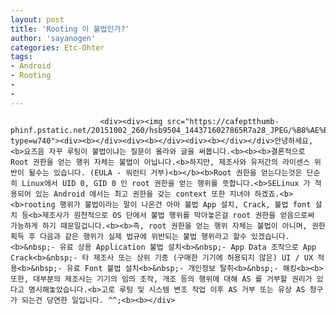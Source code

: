 ```yaml
---
layout: post
title: 'Rooting 이 불법인가?'
author: 'sayanogen'
categories: Etc-Ohter
tags:
- Android
- Rooting
-
-
---
```



<script> location.href='https://cafe.naver.com/develoid/738081' ; </script>


















						<div><div><img src="https://cafeptthumb-phinf.pstatic.net/20151002_260/hsb9504_1443716027865R7a28_JPEG/%B8%AE%B4%BA%BE%F3%B0%D4%BD%C3%C6%C7%BE%E7%BD%C4_%C0%CF%B9%DD.jpg?type=w740"><div><b></div><div><b></div><div><b></div></div>안녕하세요,<b>요즈음 자꾸 루팅이 불법이냐는 질문이 올라와 글을 써봅니다.<b><b><b>결론적으로 Root 권한을 얻는 행위 자체는 불법이 아닙니다.<b>하지만, 제조사와 유저간의 라이센스 위반이 될수는 있습니다. (EULA - 워런티 거부)<b></b><b>Root 권한을 얻는다는것은 단순히 Linux에서 UID 0, GID 0 인 root 권한을 얻는 행위를 뜻합니다.<b>SELinux 가 적용되어 있는 Android 에서는 최고 권한을 갖는 context 또한 지녀야 하겠죠.<b><b>rooting 행위가 불법이라는 말이 나온건 아마 불법 App 설치, Crack, 불법 font 설치 등<b>제조사가 원천적으로 OS 단에서 불법 행위를 막아놓은걸 root 권한을 얻음으로써 가능하게 하기 때문일겁니다.<b><b>즉, root 권한을 얻는 행위 자체는 불법이 아니며, 권한 획득 후 다음과 같은 행위가 실제 법규에 위반되는 불법 행위라고 할수 있겠습니다.<b>&nbsp;- 유료 상용 Application 불법 설치<b>&nbsp;- App Data 조작으로 App Crack<b>&nbsp;- 타 제조사 또는 상위 기종 (구매한 기기에 허용되지 않은) UI / UX 적용<b>&nbsp;- 유료 Font 불법 설치<b>&nbsp;- 개인정보 탈취<b>&nbsp;- 해킹<b><b>또한, 대부분의 제조사는 기기의 임의 조작, 개조 등의 행위에 대해 AS 를 거부할 권리가 있다고 명시해놓았습니다.<b>고로 루팅 및 시스템 변조 작업 이후 AS 거부 또는 유상 AS 청구가 되는건 당연한 일입니다. ^^;<b><b></div>
